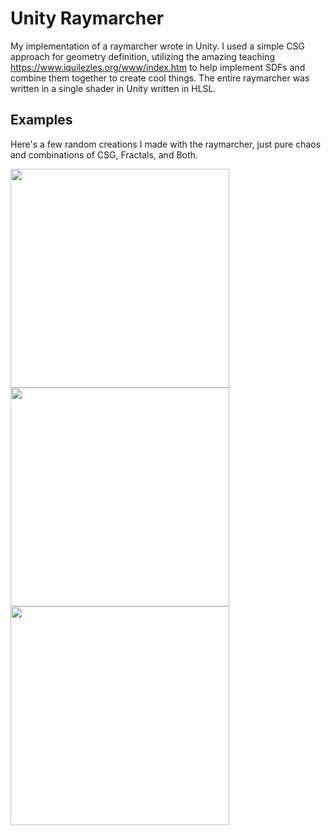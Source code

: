 # Unity Raymarcher

My implementation of a raymarcher wrote in Unity. I used a simple CSG approach for geometry definition, utilizing the amazing teaching https://www.iquilezles.org/www/index.htm
to help implement SDFs and combine them together to create cool things. The entire raymarcher was written in a single shader in Unity written in HLSL.

## Examples

Here's a few random creations I made with the raymarcher, just pure chaos and combinations of CSG, Fractals, and Both.

<img style="width:350px;" src="https://user-images.githubusercontent.com/32919777/147681202-43af463f-d58c-40a8-8f8d-8f3335ff8789.gif"/>
<img style="width:350px;" src="https://user-images.githubusercontent.com/32919777/147681205-cc111e3f-04d1-4450-89c0-47c4fa18924c.gif"/>
<img style="width:350px;" src="https://user-images.githubusercontent.com/32919777/147681985-d5f7fa04-974d-43e5-bb8c-00c4ba888314.gif"/>
